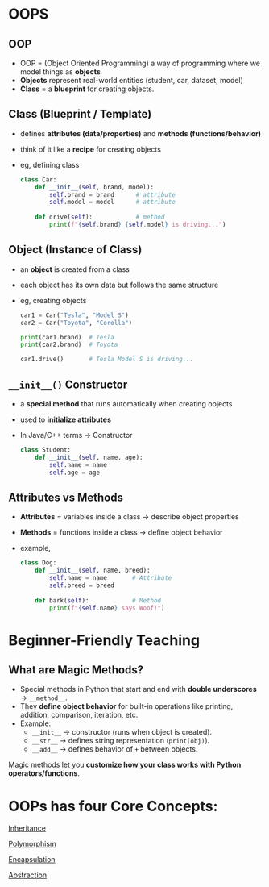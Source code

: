 # OOPS

## OOP

- OOP = (Object Oriented Programming) a way of programming where we model things as **objects**
- **Objects** represent real-world entities (student, car, dataset, model)
- **Class** = a **blueprint** for creating objects.

## Class (Blueprint / Template)

- defines **attributes (data/properties)** and **methods (functions/behavior)**
- think of it like a **recipe** for creating objects
- eg, defining class
    
    ```python
    class Car:
        def __init__(self, brand, model):
            self.brand = brand      # attribute
            self.model = model      # attribute
        
        def drive(self):            # method
            print(f"{self.brand} {self.model} is driving...")
    ```
    

## Object (Instance of Class)

- an **object** is created from a class
- each object has its own data but follows the same structure
- eg, creating objects
    
    ```python
    car1 = Car("Tesla", "Model S")
    car2 = Car("Toyota", "Corolla")
    
    print(car1.brand)  # Tesla
    print(car2.brand)  # Toyota
    
    car1.drive()       # Tesla Model S is driving...
    ```
    

## `__init__()` Constructor

- a **special method** that runs automatically when creating objects
- used to **initialize attributes**
- In Java/C++ terms → Constructor
    
    ```python
    class Student:
        def __init__(self, name, age):
            self.name = name
            self.age = age
    ```
    

## Attributes vs Methods

- **Attributes** = variables inside a class → describe object properties
- **Methods** = functions inside a class → define object behavior
- example,
    
    ```python
    class Dog:
        def __init__(self, name, breed):
            self.name = name       # Attribute
            self.breed = breed
        
        def bark(self):            # Method
            print(f"{self.name} says Woof!")
    ```
    

# Beginner-Friendly Teaching

## What are Magic Methods?

- Special methods in Python that start and end with **double underscores** → `__method__`.
- They **define object behavior** for built-in operations like printing, addition, comparison, iteration, etc.
- Example:
    - `__init__` → constructor (runs when object is created).
    - `__str__` → defines string representation (`print(obj)`).
    - `__add__` → defines behavior of `+` between objects.

Magic methods let you **customize how your class works with Python operators/functions**.

# OOPs has four Core Concepts:

[Inheritance](06.1.Inheritance.md)

[Polymorphism](06.2.Polymorphism)

[Encapsulation](06.3.Encapsulation.md)

[Abstraction](06.4.Abstraction.md)